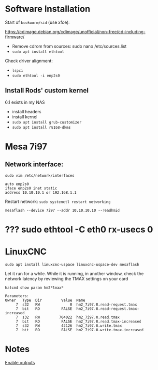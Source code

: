 # Software Installation

Start of `bookworm/sid` (use xfce):

https://cdimage.debian.org/cdimage/unofficial/non-free/cd-including-firmware/

- Remove cdrom from sources: sudo nano /etc/sources.list
- `sudo apt install ethtool`

Check driver alignment:

- `lspci`
- `sudo ethtool -i enp2s0`

## Install Rods' custom kernel

6.1 exists in my NAS

- install headers
- install kernel
- `sudo apt install grub-customizer`
- `sudo apt install r8168-dkms`

# Mesa 7i97


## Network interface:

`sudo vim /etc/network/interfaces`

```
auto enp2s0
iface enp2s0 inet static
address 10.10.10.1 or 192.168.1.1
```
Restart network: `sudo systemctl restart networking`


`mesaflash --device 7i97 --addr 10.10.10.10 --readhmid`

# ??? sudo ethtool -C eth0 rx-usecs 0

# LinuxCNC


`sudo apt install linuxcnc-uspace linuxcnc-uspace-dev mesaflash`


Let it run for a while. While it is running,
in another window, check the network latency by reviewing the TMAX settings on your card

`halcmd show param hm2*tmax*`

```
Parameters:
Owner   Type  Dir         Value  Name
     7  s32   RW              0  hm2_7i97.0.read-request.tmax
     7  bit   RO          FALSE  hm2_7i97.0.read-request.tmax-increased
     7  s32   RW         704022  hm2_7i97.0.read.tmax
     7  bit   RO          FALSE  hm2_7i97.0.read.tmax-increased
     7  s32   RW          42126  hm2_7i97.0.write.tmax
     7  bit   RO          FALSE  hm2_7i97.0.write.tmax-increased
```


# Notes

[Enable outputs](https://forum.linuxcnc.org/27-driver-boards/46253-mesa-7i97-analog-out-issue#246257)



